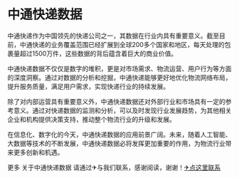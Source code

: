 # 中通快递数据

中通快递作为中国领先的快递公司之一，其数据在行业内具有重要意义。截至目前，中通快递的业务覆盖范围已经扩展到全球200多个国家和地区，每天处理的包裹量超过1500万件，这些数据的背后蕴含着巨大的商业价值。

中通快递数据不仅仅是数字的堆积，更是对市场需求、物流运营、用户行为等方面的深度洞察。通过对数据的分析和挖掘，中通快递能够更好地优化物流网络布局，提升服务质量，满足用户需求，实现快递行业的持续发展。

除了对内部运营具有重要意义外，中通快递数据还对外部行业和市场具有一定的参考意义。通过对快递数据的监测和分析，可以及时发现行业发展趋势，为其他相关企业和机构提供决策支持，推动整个物流行业的升级和发展。

在信息化、数字化的今天，中通快递数据的应用前景广阔。未来，随着人工智能、大数据等技术的不断发展，中通快递数据必将发挥更加重要的作用，为物流行业带来更多创新和机遇。

更多 关于中通快递数据 请通过✈与我们联系，感谢阅读，谢谢！[✈点这里联系](https://ss.k02.cc)